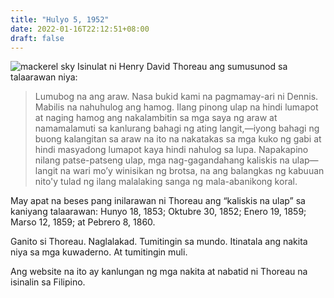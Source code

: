 ```yaml
---
title: "Hulyo 5, 1952"
date: 2022-01-16T22:12:51+08:00
draft: false
---
```

![mackerel sky](uploads/mackerel-sky-andrew-fogg.jpg)
Isinulat ni Henry David Thoreau ang sumusunod sa talaarawan niya:
> Lumubog na ang araw. Nasa bukid kami na pagmamay-ari ni Dennis. Mabilis na nahuhulog ang hamog. Ilang pinong ulap na hindi lumapot at naging hamog ang nakalambitin sa mga saya ng araw at namamalamuti sa kanlurang bahagi ng ating langit,—iyong bahagi ng buong kalangitan sa araw na ito na nakatakas sa mga kuko ng gabi at hindi masyadong lumapot kaya hindi nahulog sa lupa. Napakapino nilang patse-patseng ulap, mga nag-gagandahang kaliskis na ulap—langit na wari mo’y winisikan ng brotsa, na ang balangkas ng kabuuan nito'y tulad ng ilang malalaking sanga ng mala-abanikong koral.

May apat na beses pang inilarawan ni Thoreau ang “kaliskis na ulap” sa kaniyang talaarawan: Hunyo 18, 1853; Oktubre 30, 1852; Enero 19, 1859; Marso 12, 1859; at Pebrero 8, 1860.

Ganito si Thoreau. Naglalakad. Tumitingin sa mundo. Itinatala ang nakita niya sa mga kuwaderno. At tumitingin muli.

Ang website na ito ay kanlungan ng mga nakita at nabatid ni Thoreau na isinalin sa Filipino.

